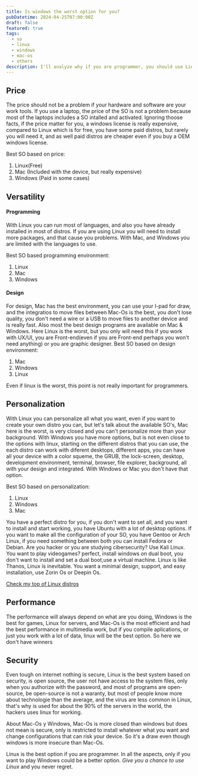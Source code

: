 ```yaml
---
title: Is windows the worst option for you?
pubDatetime: 2024-04-25T07:00:00Z
draft: false
featured: true
tags:
  - so
  - linux
  - windows
  - mac-os
  - others
description: I'll analyze why if you are programmer, you should use Linux or Mac instead Windows.
---
```


## Price

The price should not be a problem if your hardware and software are your work tools. If you use a laptop, the price of the SO is not a problem because most of the laptops includes a SO intalled and activated. Ignoring thoose facts, if the price matter for you, a windows license is really expensive, compared to Linux which is for free, you have some paid distros, but rarely you will need it, and as well paid distros are cheaper even if you buy a OEM windows license.

Best SO based on price:

1. Linux(Free)
2. Mac (Included with the device, but really expensive)
3. Windows (Paid in some cases)

## Versatility

#### Programming

With Linux you can run most of languages, and also you have already installed in most of distros. If you are using Linux you will need to install more packages, and that cause you problems. With Mac, and Windows you are limited with the languages to use.

Best SO based programming environment:

1. Linux
2. Mac
3. Windows

#### Design

For design, Mac has the best environment, you can use your I-pad for draw, and the integratios to move files between Mac-Os is the best, you don't lose quality, you don't need a wire or a USB to move files to another device and is really fast. Also most the best design programs are available on Mac & Windows. Here Linux is the worst, but you only will need this if you work with UX/UI, you are Front-end(even if you are Front-end perhaps you won't need anything) or you are graphic designer.
Best SO based on design environment:

1. Mac
2. Windows
3. Linux

Even if linux is the worst, this point is not really important for programmers.

## Personalization

With Linux you can personalize all what you want, even if you want to create your own distro you can, but let's talk about the available SO's, Mac here is the worst, is very closed and you can't personalize more than your background. With Windows you have more options, but is not even close to the options with linux, starting on the different distros that you can use, the each distro can work with diferent desktops, different apps, you can have all your device with a color squeme, the GRUB, the lock-screen, desktop, development environment, terminal, browser, file explorer, background, all with your design and integrated. With Windows or Mac you don't have that option.

Best SO based on personalization:

1. Linux
2. Windows
3. Mac

You have a perfect distro for you, if you don't want to set all, and you want to install and start working, you have Ubuntu with a lot of desktop options. If you want to make all the configuration of your SO, you have Gentoo or Arch Linux, if you need something between both you can install Fedora or Debian. Are you hacker or you are studying cibersecurity? Use Kali Linux. You want to play videogames? perfect, install windows on dual boot, you don't want to install and set a dual boot,use a virtual machine. Linux is like Thanos, Linux is inevitable. You want a minimal design, support, and easy installation, use Zorin Os or Deepin Os.

[Check my top of Linux distros](/posts/find-your-linux-distro)

## Performance

The performance will always depend on what are you doing, Windows is the best for games, Linux for servers, and Mac-Os is the most efficient and had the best performance in multimedia work, but if you compile aplications, or just you work with a lot of data, linux will be the best option. So here we don't have winners

## Security

Even tough on internet nothing is secure, Linux is the best system based on security, is open source, the user not have access to the system files, only when you authorize with the password, and most of programs are open-source, be open-source is not a waranty, but most of people know more about technologie than the average, and the virus are less common in Linux, that's why is used for about the 90% of the servers in the world, the hackers uses linux for working.

About Mac-Os y Windows, Mac-Os is more closed than windows but does not mean is secure, only is restricted to install whatever what you want and change configurations that can risk your device. So it's a draw even though windows is more insecure than Mac-Os.

Linux is the best option if you are programmer. In all the aspects, only if you want to play Windows could be a better option. _Give you a chance to use Linux_ and you never regret.
